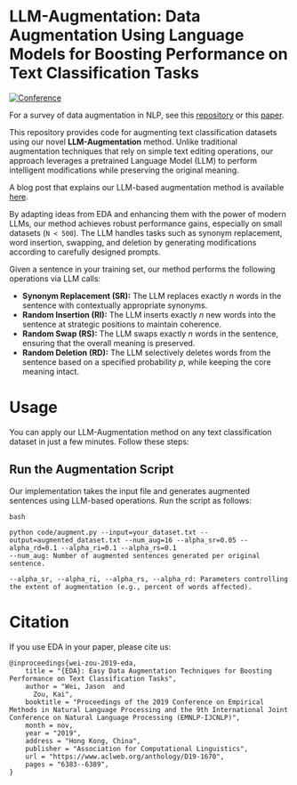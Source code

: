 # LLM-Augmentation: Data Augmentation Using Language Models for Boosting Performance on Text Classification Tasks
[![Conference](http://img.shields.io/badge/EMNLP-2025-4b44ce.svg)](https://arxiv.org/abs/1901.11196)

For a survey of data augmentation in NLP, see this [repository](https://github.com/styfeng/DataAug4NLP/blob/main/README.md) or this [paper](http://arxiv.org/abs/2105.03075).

This repository provides code for augmenting text classification datasets using our novel **LLM-Augmentation** method. Unlike traditional augmentation techniques that rely on simple text editing operations, our approach leverages a pretrained Language Model (LLM) to perform intelligent modifications while preserving the original meaning.

A blog post that explains our LLM-based augmentation method is available [here](https://medium.com/). 

By adapting ideas from EDA and enhancing them with the power of modern LLMs, our method achieves robust performance gains, especially on small datasets (`N < 500`). The LLM handles tasks such as synonym replacement, word insertion, swapping, and deletion by generating modifications according to carefully designed prompts.

Given a sentence in your training set, our method performs the following operations via LLM calls:

- **Synonym Replacement (SR):** The LLM replaces exactly *n* words in the sentence with contextually appropriate synonyms.
- **Random Insertion (RI):** The LLM inserts exactly *n* new words into the sentence at strategic positions to maintain coherence.
- **Random Swap (RS):** The LLM swaps exactly *n* words in the sentence, ensuring that the overall meaning is preserved.
- **Random Deletion (RD):** The LLM selectively deletes words from the sentence based on a specified probability *p*, while keeping the core meaning intact.



# Usage

You can apply our LLM-Augmentation method on any text classification dataset in just a few minutes. Follow these steps:
## Run the Augmentation Script
Our implementation takes the input file and generates augmented sentences using LLM-based operations. Run the script as follows:
```
bash

python code/augment.py --input=your_dataset.txt --output=augmented_dataset.txt --num_aug=16 --alpha_sr=0.05 --alpha_rd=0.1 --alpha_ri=0.1 --alpha_rs=0.1
--num_aug: Number of augmented sentences generated per original sentence.

--alpha_sr, --alpha_ri, --alpha_rs, --alpha_rd: Parameters controlling the extent of augmentation (e.g., percent of words affected).
```
# Citation
If you use EDA in your paper, please cite us:
```
@inproceedings{wei-zou-2019-eda,
    title = "{EDA}: Easy Data Augmentation Techniques for Boosting Performance on Text Classification Tasks",
    author = "Wei, Jason  and
      Zou, Kai",
    booktitle = "Proceedings of the 2019 Conference on Empirical Methods in Natural Language Processing and the 9th International Joint Conference on Natural Language Processing (EMNLP-IJCNLP)",
    month = nov,
    year = "2019",
    address = "Hong Kong, China",
    publisher = "Association for Computational Linguistics",
    url = "https://www.aclweb.org/anthology/D19-1670",
    pages = "6383--6389",
}
```



